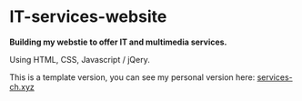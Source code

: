# IT-services-website


**Building my webstie to offer IT and multimedia services.**

Using HTML, CSS, Javascript / jQery.

This is a template version, you can see my personal version here: [services-ch.xyz](https://services-ch.xyz)
